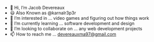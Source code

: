 - 👋 Hi, I’m Jacob Devereaux
- 😃 Also Known as @karnalr3p3r 
- 👀 I’m interested in ... video games and figuring out how things work
- 🌱 I’m currently learning ... software development and design
- 💞️ I’m looking to collaborate on ... any web development projects
- 📫 How to reach me ... devereauxma97@gmail.com

<!---
karnalr3p3r/karnalr3p3r is a ✨ special ✨ repository because its `README.md` (this file) appears on your GitHub profile.
You can click the Preview link to take a look at your changes.
--->
